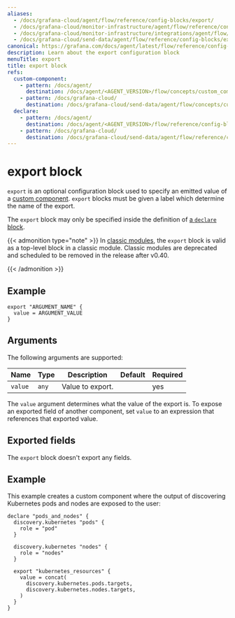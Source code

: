 ```yaml
---
aliases:
  - /docs/grafana-cloud/agent/flow/reference/config-blocks/export/
  - /docs/grafana-cloud/monitor-infrastructure/agent/flow/reference/config-blocks/export/
  - /docs/grafana-cloud/monitor-infrastructure/integrations/agent/flow/reference/config-blocks/export/
  - /docs/grafana-cloud/send-data/agent/flow/reference/config-blocks/export/
canonical: https://grafana.com/docs/agent/latest/flow/reference/config-blocks/export/
description: Learn about the export configuration block
menuTitle: export
title: export block
refs:
  custom-component:
    - pattern: /docs/agent/
      destination: /docs/agent/<AGENT_VERSION>/flow/concepts/custom_components/
    - pattern: /docs/grafana-cloud/
      destination: /docs/grafana-cloud/send-data/agent/flow/concepts/custom_components/
  declare:
    - pattern: /docs/agent/
      destination: /docs/agent/<AGENT_VERSION>/flow/reference/config-blocks/declare/
    - pattern: /docs/grafana-cloud/
      destination: /docs/grafana-cloud/send-data/agent/flow/reference/config-blocks/declare/
---
```


# export block

`export` is an optional configuration block used to specify an emitted value of a [custom component](ref:custom-component).
`export` blocks must be given a label which determine the name of the export.

The `export` block may only be specified inside the definition of [a `declare` block](ref:declare).

{{< admonition type="note" >}}
In [classic modules][], the `export` block is valid as a top-level block in a classic module. Classic modules are deprecated and scheduled to be removed in the release after v0.40.

[classic modules]: https://grafana.com/docs/agent/<AGENT_VERSION>/flow/concepts/modules/#classic-modules-deprecated

{{< /admonition >}}

## Example

```river
export "ARGUMENT_NAME" {
  value = ARGUMENT_VALUE
}
```

## Arguments

The following arguments are supported:

| Name    | Type  | Description      | Default | Required |
| ------- | ----- | ---------------- | ------- | -------- |
| `value` | `any` | Value to export. |         | yes      |

The `value` argument determines what the value of the export is.
To expose an exported field of another component, set `value` to an expression that references that exported value.

## Exported fields

The `export` block doesn't export any fields.

## Example

This example creates a custom component where the output of discovering Kubernetes pods and nodes are exposed to the user:

```river
declare "pods_and_nodes" {
  discovery.kubernetes "pods" {
    role = "pod"
  }

  discovery.kubernetes "nodes" {
    role = "nodes"
  }

  export "kubernetes_resources" {
    value = concat(
      discovery.kubernetes.pods.targets,
      discovery.kubernetes.nodes.targets,
    )
  }
}
```
